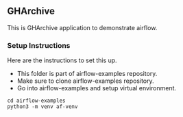 ## GHArchive

This is GHArchive application to demonstrate airflow.

### Setup Instructions
Here are the instructions to set this up.
* This folder is part of airflow-examples repository.
* Make sure to clone airflow-examples repository.
* Go into airflow-examples and setup virtual environment.

```shell
cd airflow-examples
python3 -m venv af-venv
```
